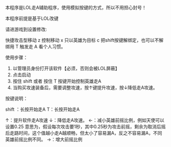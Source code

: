 本程序是LOL走A辅助程序，使用模拟按键的方式，所以不用担心封号！

本程序前提是基于LOL改键

请进游戏到设置修改:

快捷攻击型移动 z
控制移动 x
只以英雄为目标 c
把shift按键解绑定，也可以不解绑用 T 触发走 A
看个人习惯。

使用步骤：

1. 以管理员身份打开该软件【必须，否则会被LOL屏蔽】
2. 点击启动
3. 按住 shift 或者 按住 T 按键开始控制英雄走A
4. 当购买攻速装备后，需要调整攻速，按↑键提升攻速，按↓降低走A攻速。


按键说明：

shift ：长按开始走A
T：长按开始走A

↑：提升软件走A攻速
↓：降低走A攻速。
←：减小英雄前摇比例，例如天使可以设置0.25 意思为，假设每次攻击要1秒，其中0.25秒为攻击前摇，剩余为取消后摇后走路时间，这个值越小走A越顺畅，但太小了容易漏A，反之不容易漏A，不同英雄前摇比例不同。
→：增大前摇比例


